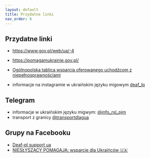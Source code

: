 ```yaml
---
layout: default
title: Przydatne linki
nav_order: 8
---
```


## Przydatne linki

- https://www.gov.pl/web/ua/-4
- https://pomagamukrainie.gov.pl/

- [Ogólnopolska tablica wsparcia oferowanego uchodźcom z niepełnosprawnościami](https://docs.google.com/document/d/138S99EpmqJSR4R_OAttq5oKEFJNyC_JinT5zVL-hNJM)

- informacje na instagramie w ukraińskim języku migowym [deaf_lp](https://www.instagram.com/deaf_lp/)

## Telegram

- informacje w ukraińskim języku migwym: [@info_rsl_pjm](https://t.me/info_rsl_pjm)
- transport z granicy [@transportdlagua](https://t.me/transportdlagua)

## Grupy na Facebooku

- [Deaf-pl support ua](https://www.facebook.com/groups/658772055553873/)
- [NIESŁYSZĄCY POMAGAJĄ: wsparcie dla Ukraińców 🇺🇦](https://www.facebook.com/groups/382539790362829)
